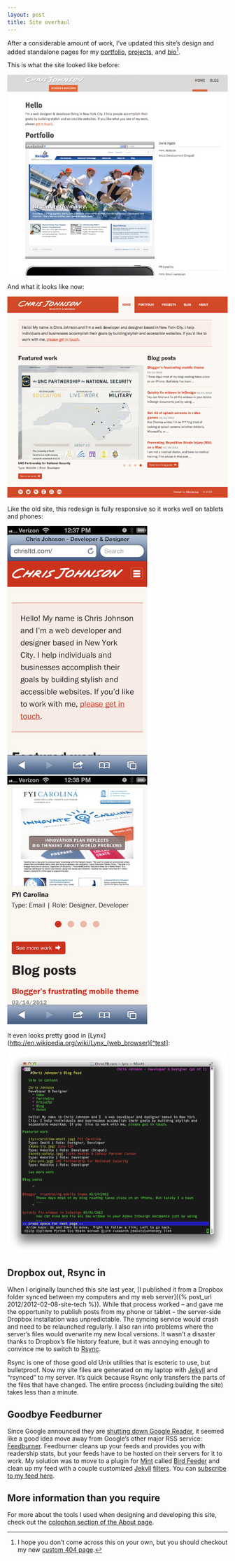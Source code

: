 ```yaml
---
layout: post
title: Site overhaul
---
```

After a considerable amount of work, I’ve updated this site’s design and added standalone pages for my [portfolio](/portfolio), [projects](/projects), and [bio](/about)[^ps].

This is what the site looked like before:

![Before screenshot](/blog/images/2013/04/chrisltd-old.jpg)

And what it looks like now:

![After screenshot](/blog/images/2013/04/chrisltd-new.jpg)

Like the old site, this redesign is fully responsive so it works well on tablets and phones:

![Phone screenshot](/blog/images/2013/04/chrisltd-phone1.jpg) ![Phone screenshot 2](/blog/images/2013/04/chrisltd-phone2.jpg)

It even looks pretty good in [Lynx](http://en.wikipedia.org/wiki/Lynx_(web_browser)[^test]:

![Lynx screenshot](/blog/images/2013/04/chrisltd-lynx.png)

## Dropbox out, Rsync in

When I originally launched this site last year, [I published it from a Dropbox folder synced between my computers and my web server]({% post_url 2012/2012-02-08-site-tech %}). While that process worked – and gave me the opportunity to publish posts from my phone or tablet – the server-side Dropbox installation was unpredictable. The syncing service would crash and need to be relaunched regularly. I also ran into problems where the server’s files would overwrite my new local versions. It wasn’t a disaster thanks to Dropbox’s file history feature, but it was annoying enough to convince me to switch to [Rsync](http://en.wikipedia.org/wiki/Rsync).

Rsync is one of those good old Unix utilities that is esoteric to use, but bulletproof. Now my site files are generated on my laptop with [Jekyll](https://github.com/mojombo/jekyll) and “rsynced” to my server. It’s quick because Rsync only transfers the parts of the files that have changed. The entire process (including building the site) takes less than a minute.

## Goodbye Feedburner

Since Google announced they are [shutting down Google Reader](http://googlereader.blogspot.com/2013/03/powering-down-google-reader.html), it seemed like a good idea move away from Google’s other major RSS service: [Feedburner](http://feedburner.com). Feedburner cleans up your feeds and provides you with readership stats, but your feeds have to be hosted on their servers for it to work. My solution was to move to a plugin for [Mint](http://haveamint.com) called [Bird Feeder](http://haveamint.com/peppermill/pepper/11/bird_feeder/) and clean up my feed with a couple customized [Jekyll](https://github.com/ChrisLTD/ChrisLTD.com/blob/master/_plugins/rss_url_filter.rb) [filters](https://github.com/ChrisLTD/ChrisLTD.com/blob/master/_plugins/footnotes.rb). You can [subscribe to my feed here](/blog/feed/).

## More information than you require

For more about the tools I used when designing and developing this site, check out the [colophon section of the About page](/about#colophon).

[^ps]: I hope you don’t come across this on your own, but you should checkout my new [custom 404 page](/404).

[^test]: It’s still valuable to test your site in a text browser, or alternatively in a regular browser with the stylesheets and scripts turned off. This is how search engines and screen readers see your site.